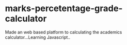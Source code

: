 # marks-percetentage-grade-calculator
Made an web based platform to calculating the academics calculator...Learning Javascript.. 
